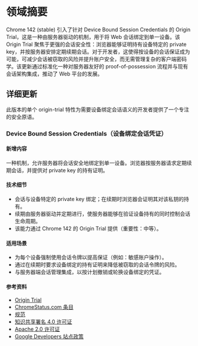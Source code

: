 # 领域摘要

Chrome 142 (stable) 引入了针对 Device Bound Session Credentials 的 Origin Trial，这是一种由服务器驱动的机制，用于将 Web 会话绑定到单一设备。该 Origin Trial 聚焦于更强的会话安全性：浏览器能够证明持有设备特定的 private key，并按服务器安排定期续期会话。对于开发者，这使得按设备的会话保证成为可能，可减少会话被窃取的风险并提升账户安全，而无需管理复杂的客户端密码学。该更新通过标准化一种对服务器友好的 proof-of-possession 流程并与现有会话架构集成，推动了 Web 平台的发展。

## 详细更新

此版本的单个 origin-trial 特性为需要设备绑定会话语义的开发者提供了一个专注的安全原语。

### Device Bound Session Credentials（设备绑定会话凭证）

#### 新增内容
一种机制，允许服务器将会话安全地绑定到单一设备。浏览器按服务器请求定期续期会话，并提供对 private key 的持有证明。

#### 技术细节
- 会话与设备特定的 private key 绑定；在续期时浏览器会证明其对该私钥的持有。
- 续期由服务器驱动并定期进行，使服务器能够在验证设备持有的同时控制会话生命周期。
- 该能力通过 Chrome 142 的 Origin Trial 提供（重要性：中等）。

#### 适用场景
- 为每个设备强制使用会话令牌以提高保证（例如：敏感账户操作）。
- 通过在续期时要求设备绑定的持有证明来降低被窃取的会话令牌的风险。
- 与服务器端会话管理集成，以按计划撤销或轮换设备绑定的凭证。

#### 参考资料
- [Origin Trial](https://developer.chrome.com/origintrials#/view_trial/3357996472158126081)  
- [ChromeStatus.com 条目](https://chromestatus.com/feature/5140168270413824)  
- [规范](https://w3c.github.io/webappsec-dbsc)  
- [知识共享署名 4.0 许可证](https://creativecommons.org/licenses/by/4.0/)  
- [Apache 2.0 许可证](https://www.apache.org/licenses/LICENSE-2.0)  
- [Google Developers 站点政策](https://developers.google.com/site-policies)